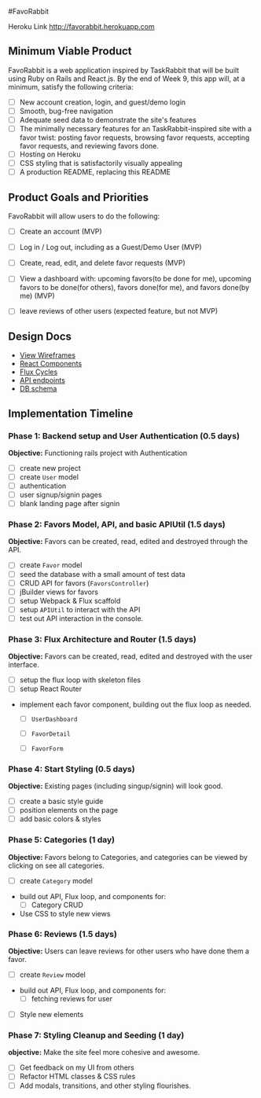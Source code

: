 #FavoRabbit

Heroku Link http://favorabbit.herokuapp.com
## Minimum Viable Product

FavoRabbit is a web application inspired by TaskRabbit that will be built using Ruby on Rails and React.js.  By the end of Week 9, this app will, at a minimum, satisfy the following criteria:

- [ ] New account creation, login, and guest/demo login
- [ ] Smooth, bug-free navigation
- [ ] Adequate seed data to demonstrate the site's features
- [ ] The minimally necessary features for an TaskRabbit-inspired site with a favor twist: posting favor requests, browsing favor requests, accepting favor requests, and reviewing favors done.
- [ ] Hosting on Heroku
- [ ] CSS styling that is satisfactorily visually appealing
- [ ] A production README, replacing this README

## Product Goals and Priorities

FavoRabbit will allow users to do the following:

<!-- This is a Markdown checklist. Use it to keep track of your
progress. Put an x between the brackets for a checkmark: [x] -->

- [ ] Create an account (MVP)
- [ ] Log in / Log out, including as a Guest/Demo User (MVP)
- [ ] Create, read, edit, and delete favor requests (MVP)
- [ ] View a dashboard with: upcoming favors(to be done for me), upcoming favors to be done(for others), favors done(for me), and favors done(by me)  (MVP)
- [ ] leave reviews of other users (expected feature, but not MVP)


## Design Docs
* [View Wireframes][views]
* [React Components][components]
* [Flux Cycles][flux-cycles]
* [API endpoints][api-endpoints]
* [DB schema][schema]

[views]: ./docs/views.md
[components]: ./docs/components.md
[flux-cycles]: ./docs/flux-cycles.md
[api-endpoints]: ./docs/api-endpoints.md
[schema]: ./docs/schema.md


## Implementation Timeline

### Phase 1: Backend setup and User Authentication (0.5 days)

**Objective:** Functioning rails project with Authentication

- [ ] create new project
- [ ] create `User` model
- [ ] authentication
- [ ] user signup/signin pages
- [ ] blank landing page after signin

### Phase 2: Favors Model, API, and basic APIUtil (1.5 days)

**Objective:** Favors can be created, read, edited and destroyed through
the API.

- [ ] create `Favor` model
- [ ] seed the database with a small amount of test data
- [ ] CRUD API for favors (`FavorsController`)
- [ ] jBuilder views for favors
- [ ] setup Webpack & Flux scaffold
- [ ] setup `APIUtil` to interact with the API
- [ ] test out API interaction in the console.

### Phase 3: Flux Architecture and Router (1.5 days)

**Objective:** Favors can be created, read, edited and destroyed with the
user interface.

- [ ] setup the flux loop with skeleton files
- [ ] setup React Router
- implement each favor component, building out the flux loop as needed.
  - [ ] `UserDashboard`
  - [ ] `FavorDetail`
  - [ ] `FavorForm`


### Phase 4: Start Styling (0.5 days)

**Objective:** Existing pages (including singup/signin) will look good.

- [ ] create a basic style guide
- [ ] position elements on the page
- [ ] add basic colors & styles

### Phase 5: Categories (1 day)

**Objective:** Favors belong to Categories, and categories can be viewed by clicking on
see all categories.

- [ ] create `Category` model
- build out API, Flux loop, and components for:
  - [ ] Category CRUD
- Use CSS to style new views


### Phase 6: Reviews (1.5 days)

**Objective:** Users can leave reviews for other users who have done them a favor.

- [ ] create `Review` model
- build out API, Flux loop, and components for:
  - [ ] fetching reviews for user
- [ ] Style new elements


### Phase 7: Styling Cleanup and Seeding (1 day)

**objective:** Make the site feel more cohesive and awesome.

- [ ] Get feedback on my UI from others
- [ ] Refactor HTML classes & CSS rules
- [ ] Add modals, transitions, and other styling flourishes.
